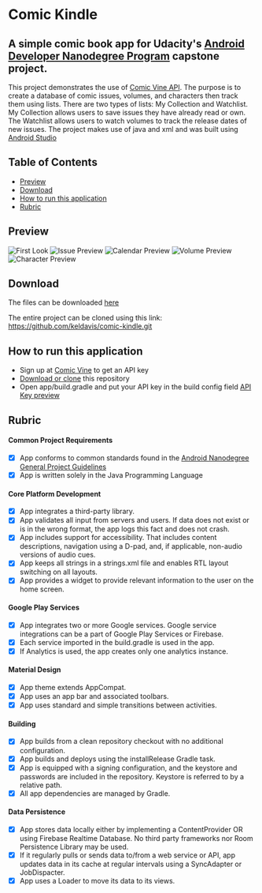 # Comic Kindle
## A simple comic book app for Udacity's [Android Developer Nanodegree Program](https://www.udacity.com/course/android-developer-nanodegree-by-google--nd801) capstone project.

This project demonstrates the use of [Comic Vine API](https://comicvine.gamespot.com/). The purpose is to create a database of comic issues, volumes, and characters then track them using lists. There are two types of lists: My Collection and Watchlist. My Collection allows users to save issues they have already read or own. The Watchlist allows users to watch volumes to track the release dates of new issues. The project makes use of java and xml and was built using [Android Studio](https://developer.android.com/studio/)

## Table of Contents

- [Preview](#Preview)
- [Download](#download)
- [How to run this application](#How-to-run-this-application)
- [Rubric](#rubric)

## Preview
![First Look](https://github.com/keldavis/comic-kindle/blob/master/screen%20shots/first%20look.gif)
![Issue Preview](https://github.com/keldavis/comic-kindle/blob/master/screen%20shots/issues%20to%20collection.gif)
![Calendar Preview](https://github.com/keldavis/comic-kindle/blob/master/screen%20shots/calendar%20to%20collection.gif)
![Volume Preview](https://github.com/keldavis/comic-kindle/blob/master/screen%20shots/volume%20to%20watchlist.gif)
![Character Preview](https://github.com/keldavis/comic-kindle/blob/master/screen%20shots/character.gif)

## Download
The files can be downloaded [here](https://github.com/keldavis/comic-kindle/archive/master.zip)

The entire project can be cloned using this link: https://github.com/keldavis/comic-kindle.git

## How to run this application
- Sign up at [Comic Vine](https://comicvine.gamespot.com/) to get an API key
- [Download or clone](#download) this repository
- Open app/build.gradle and put your API key in the build config field
[API Key preview](https://github.com/keldavis/comic-kindle/blob/master/screen%20shots/api_key.PNG)

## Rubric

#### Common Project Requirements
- [x] App conforms to common standards found in the [Android Nanodegree General Project Guidelines](http://udacity.github.io/android-nanodegree-guidelines/core.html)
- [x] App is written solely in the Java Programming Language

#### Core Platform Development
- [x] App integrates a third-party library.
- [x] App validates all input from servers and users. If data does not exist or is in the wrong format, the app logs this fact and does not crash.
- [x] App includes support for accessibility. That includes content descriptions, navigation using a D-pad, and, if applicable, non-audio versions of audio cues.
- [x] App keeps all strings in a strings.xml file and enables RTL layout switching on all layouts.
- [x] App provides a widget to provide relevant information to the user on the home screen.

#### Google Play Services
- [x] App integrates two or more Google services. Google service integrations can be a part of Google Play Services or Firebase.
- [x] Each service imported in the build.gradle is used in the app.
- [x] If Analytics is used, the app creates only one analytics instance.

#### Material Design
- [x] App theme extends AppCompat.
- [x] App uses an app bar and associated toolbars.
- [x] App uses standard and simple transitions between activities.

#### Building
- [x] App builds from a clean repository checkout with no additional configuration.
- [x] App builds and deploys using the installRelease Gradle task.
- [x] App is equipped with a signing configuration, and the keystore and passwords are included in the repository. Keystore is referred to by a relative path.
- [x] All app dependencies are managed by Gradle.

#### Data Persistence
- [x] App stores data locally either by implementing a ContentProvider OR using Firebase Realtime Database. No third party frameworks nor Room Persistence Library may be used.
- [x] If it regularly pulls or sends data to/from a web service or API, app updates data in its cache at regular intervals using a SyncAdapter or JobDispacter.
- [x] App uses a Loader to move its data to its views.